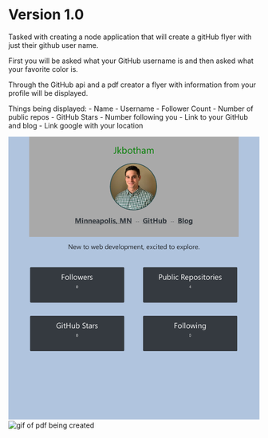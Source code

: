 # Version 1.0


Tasked with creating a node application that will create a gitHub flyer with just their github user name. 

First you will be asked what your GitHub username is and then asked what your favorite color is. 

Through the GitHub api and a pdf creator a flyer with information from your profile will be displayed.

Things being displayed:
    - Name
    - Username
    - Follower Count
    - Number of public repos
    - GitHub Stars
    - Number following you
    - Link to your GitHub and blog
    - Link google with your location

<img src="09-homework/img/createdPDF.pdf" alt="Created PDF">
<img src="/img/theGif.gif" alt="gif of pdf being created">

